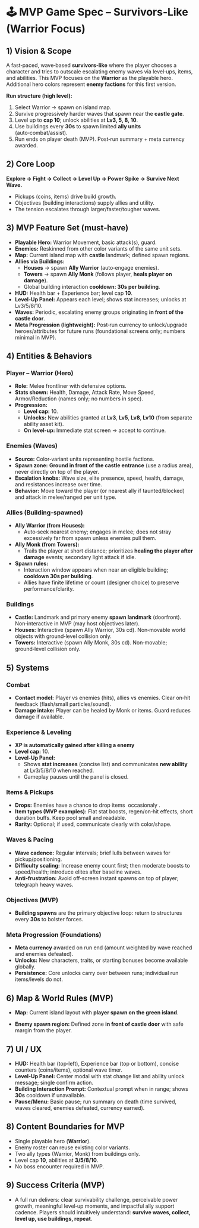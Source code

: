 # 🕹️ MVP Game Spec – Survivors‑Like (Warrior Focus)

## 1) Vision & Scope

A fast‑paced, wave‑based **survivors‑like** where the player chooses a character and tries to outscale escalating enemy waves via level‑ups, items, and abilities. This MVP focuses on the **Warrior** as the playable hero. Additional hero colors represent **enemy factions** for this first version.

**Run structure (high level):**

1. Select Warrior → spawn on island map.
2. Survive progressively harder waves that spawn near the **castle gate**.
3. Level up to **cap 10**; unlock abilities at **Lv3, 5, 8, 10**.
4. Use buildings every **30s** to spawn limited **ally units** (auto‑combat/assist).
5. Run ends on player death (MVP). Post‑run summary + meta currency awarded.

## 2) Core Loop

**Explore → Fight → Collect → Level Up → Power Spike → Survive Next Wave.**

- Pickups (coins, items) drive build growth.
- Objectives (building interactions) supply allies and utility.
- The tension escalates through larger/faster/tougher waves.

## 3) MVP Feature Set (must‑have)

- **Playable Hero:** Warrior  Movement, basic attack(s), guard.
- **Enemies:** Reskinned from other color variants of the same unit sets.
- **Map:** Current island map with **castle** landmark; defined spawn regions.
- **Allies via Buildings:**
  - **Houses** → spawn **Ally Warrior** (auto‑engage enemies).
  - **Towers** → spawn **Ally Monk** (follows player, **heals player on damage**).
  - Global building interaction **cooldown: 30s per building**.
- **HUD:** Health bar + Experience bar; level cap **10**.
- **Level‑Up Panel:** Appears each level; shows stat increases; unlocks at Lv3/5/8/10.
- **Waves:** Periodic, escalating enemy groups originating **in front of the castle door**.
- **Meta Progression (lightweight):** Post‑run currency to unlock/upgrade heroes/attributes for future runs (foundational screens only; numbers minimal in MVP).

## 4) Entities & Behaviors

### Player – Warrior (Hero)

- **Role:** Melee frontliner with defensive options.
- **Stats shown:** Health, Damage, Attack Rate, Move Speed, Armor/Reduction (names only; no numbers in spec).
- **Progression:**
  - **Level cap:** 10.
  - **Unlocks:** New abilities granted at **Lv3**, **Lv5**, **Lv8**, **Lv10** (from separate ability asset kit).
  - **On level‑up:** Immediate stat screen → accept to continue.

### Enemies (Waves)

- **Source:** Color‑variant units representing hostile factions.
- **Spawn zone:** **Ground in front of the castle entrance** (use a radius area), never directly on top of the player.
- **Escalation knobs:** Wave size, elite presence, speed, health, damage, and resistances increase over time.
- **Behavior:** Move toward the player (or nearest ally if taunted/blocked) and attack in melee/ranged per unit type.

### Allies (Building‑spawned)

- **Ally Warrior (from Houses):**
  - Auto‑seek nearest enemy; engages in melee; does not stray excessively far from spawn unless enemies pull them.
- **Ally Monk (from Towers):**
  - Trails the player at short distance; prioritizes **healing the player after damage** events; secondary light attack if idle.
- **Spawn rules:**
  - Interaction window appears when near an eligible building; **cooldown 30s per building**.
  - Allies have finite lifetime or count (designer choice) to preserve performance/clarity.

### Buildings

- **Castle:** Landmark and primary enemy **spawn landmark** (doorfront). Non‑interactive in MVP (may host objectives later).
- **Houses:** Interactive (spawn Ally Warrior, 30s cd). Non‑movable world objects with ground‑level collision only.
- **Towers:** Interactive (spawn Ally Monk, 30s cd). Non‑movable; ground‑level collision only.

## 5) Systems

### Combat

- **Contact model:** Player vs enemies (hits), allies vs enemies. Clear on‑hit feedback (flash/small particles/sound).
- **Damage intake:** Player can be healed by Monk or items. Guard reduces damage if available.

### Experience & Leveling

- **XP is automatically gained after killing a enemy**
- **Level cap:** 10.
- **Level‑Up Panel:**
  - Shows **stat increases** (concise list) and communicates **new ability** at Lv3/5/8/10 when reached.
  - Gameplay pauses until the panel is closed.

### Items & Pickups

- **Drops:** Enemies have a chance to drop items  occasionaly .
- **Item types (MVP examples):** Flat stat boosts, regen/on‑hit effects, short duration buffs. Keep pool small and readable.
- **Rarity:** Optional; if used, communicate clearly with color/shape.

### Waves & Pacing

- **Wave cadence:** Regular intervals; brief lulls between waves for pickup/positioning.
- **Difficulty scaling:** Increase enemy count first; then moderate boosts to speed/health; introduce elites after baseline waves.
- **Anti‑frustration:** Avoid off‑screen instant spawns on top of player; telegraph heavy waves.

### Objectives (MVP)

- **Building spawns** are the primary objective loop: return to structures every **30s** to bolster forces.

### Meta Progression (Foundations)

- **Meta currency** awarded on run end (amount weighted by wave reached and enemies defeated).
- **Unlocks:** New characters, traits, or starting bonuses become available globally.
- **Persistence:** Core unlocks carry over between runs; individual run items/levels do not.

## 6) Map & World Rules (MVP)

- **Map:** Current island layout with **player spawn on the green island**.

- **Enemy spawn region:** Defined zone **in front of castle door** with safe margin from the player.

## 7) UI / UX

- **HUD:** Health bar (top‑left), Experience bar (top or bottom), concise counters (coins/items), optional wave timer.
- **Level‑Up Panel:** Center modal with stat change list and ability unlock message; single confirm action.
- **Building Interaction Prompt:** Contextual prompt when in range; shows **30s** cooldown if unavailable.
- **Pause/Menu:** Basic pause; run summary on death (time survived, waves cleared, enemies defeated, currency earned).

## 8) Content Boundaries for MVP

- Single playable hero (**Warrior**).
- Enemy roster can reuse existing color variants.
- Two ally types (Warrior, Monk) from buildings only.
- Level cap **10**, abilities at **3/5/8/10**.
- No boss encounter required in MVP.

## 9) Success Criteria (MVP)

- A full run delivers: clear survivability challenge, perceivable power growth, meaningful level‑up moments, and impactful ally support cadence. Players should intuitively understand: **survive waves, collect, level up, use buildings, repeat**.

